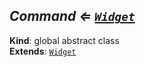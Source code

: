 
<base href="//D:/Personal/autotility/docs/">
<link rel="stylesheet" href="./dist/style.css" />
<a name="Command"></a>

## *Command ⇐ [<code>Widget</code>](#Widget)*
**Kind**: global abstract class  
**Extends**: [<code>Widget</code>](#Widget)  

<script src="./dist/bundle.js" /></script>
		